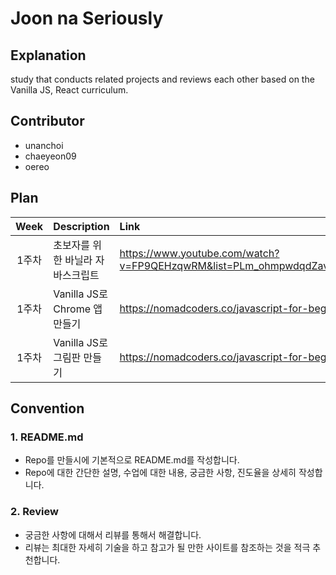 # Joon na Seriously
## Explanation
study that conducts related projects and reviews each other based on the Vanilla JS, React curriculum.

## Contributor
- unanchoi
- chaeyeon09
- oereo


## Plan
|Week|Description|Link|
|:---:|:---|:---|
|1주차|초보자를 위한 바닐라 자바스크립트|https://www.youtube.com/watch?v=FP9QEHzqwRM&list=PLm_ohmpwdqdZavpybKWCcWsUaaTCgv3gN|
|1주차|Vanilla JS로 Chrome 앱 만들기|https://nomadcoders.co/javascript-for-beginners/lobby|
|1주차|Vanilla JS로 그림판 만들기|https://nomadcoders.co/javascript-for-beginners-2|


## Convention
### 1. README.md
- Repo를 만들시에 기본적으로 README.md를 작성합니다.
- Repo에 대한 간단한 설명, 수업에 대한 내용, 궁금한 사항, 진도율을  상세히 작성합니다.

### 2. Review
- 궁금한 사항에 대해서 리뷰를 통해서 해결합니다.
- 리뷰는 최대한 자세히 기술을 하고 참고가 될 만한 사이트를 참조하는 것을 적극 추천합니다. 
